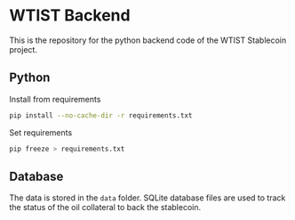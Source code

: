 # WTIST Backend
This is the repository for the python backend code of the WTIST Stablecoin project.

## Python
Install from requirements
```bash
pip install --no-cache-dir -r requirements.txt
```

Set requirements
```bash
pip freeze > requirements.txt
```

## Database
The data is stored in the `data` folder.
SQLite database files are used to track the status of the oil collateral to back the stablecoin.